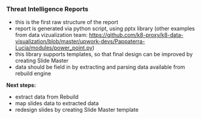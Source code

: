 ### Threat Intelligence Reports 
- this is the first raw structure of the report
- report is generated via python script, using pptx library (other examples from data vizualization team: https://github.com/k8-proxy/k8-data-visualization/blob/master/upwork-devs/Pappaterra-Lucia/modules/power_point.py)
- this library supports templates, so that final design can be improved by creating Slide Master
- data should be field in by extracting and parsing data available from rebuild engine

**Next steps:**
- extract data from Rebuild
- map slides data to extracted data
- redesign slides by creating Slide Master template